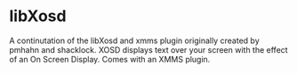# libXosd
A continutation of the libXosd and xmms plugin originally created by pmhahn and shacklock. XOSD displays text over your screen with the effect of an On Screen Display. Comes with an XMMS plugin.
